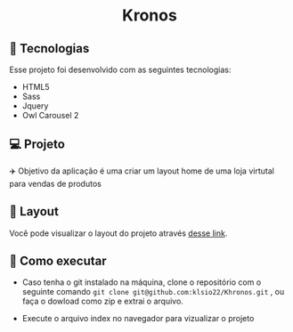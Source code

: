 <h1 align="center">
  Kronos
</h1>

## 🚀 Tecnologias

Esse projeto foi desenvolvido com as seguintes tecnologias:

- HTML5
- Sass
- Jquery
- Owl Carousel 2


## 💻 Projeto

✈️ Objetivo da aplicação é uma criar um layout home de uma loja virtutal para vendas de produtos

## 🔖 Layout

Você pode visualizar o layout do projeto através [desse link](https://xd.adobe.com/view/9d414b12-87d1-4d69-a0f2-25089c8496e3-c812/screen/4a7c9cc9-580b-4078-896b-2a101513c10e/).


##  📜 Como executar

- Caso tenha o git instalado na máquina, clone o repositório com o seguinte comando `git clone git@github.com:klsio22/Khronos.git` , ou faça o dowload como zip e extrai o arquivo.
  
- Execute o arquivo index no navegador para vizualizar o projeto




